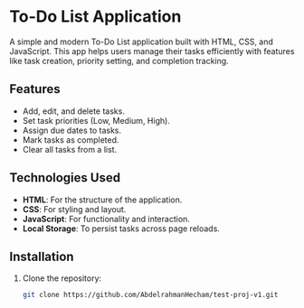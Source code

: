 # To-Do List Application

A simple and modern To-Do List application built with HTML, CSS, and JavaScript. This app helps users manage their tasks efficiently with features like task creation, priority setting, and completion tracking.

## Features

- Add, edit, and delete tasks.
- Set task priorities (Low, Medium, High).
- Assign due dates to tasks.
- Mark tasks as completed.
- Clear all tasks from a list.

## Technologies Used

- **HTML**: For the structure of the application.
- **CSS**: For styling and layout.
- **JavaScript**: For functionality and interaction.
- **Local Storage**: To persist tasks across page reloads.

## Installation

1. Clone the repository:
   ```bash
   git clone https://github.com/AbdelrahmanHecham/test-proj-v1.git
